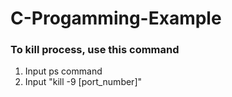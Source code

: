 # C-Progamming-Example

### To kill process, use this command
1. Input ps command
2. Input "kill -9 [port_number]"
